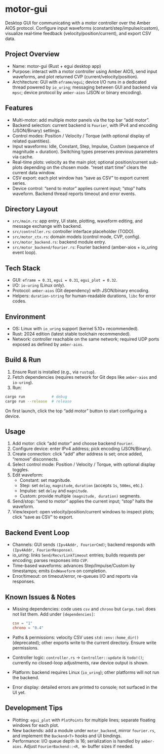 # motor-gui

Desktop GUI for communicating with a motor controller over the Amber AIOS protocol. Configure input waveforms (constant/step/impulse/custom), visualize real‑time feedback (velocity/position/current), and export CSV data.

## Project Overview

- Name: motor-gui (Rust + egui desktop app)
- Purpose: interact with a motor controller using Amber AIOS, send input waveforms, and plot returned CVP (current/velocity/position).
- Architecture: GUI with `eframe/egui`; device I/O runs in a dedicated thread powered by `io_uring`; messaging between GUI and backend via `mpsc`; device protocol by `amber-aios` (JSON or binary encoding).

## Features

- Multi-motor: add multiple motor panels via the top bar “add motor”.
- Backend selection: current backend is `Fourier`, with IPv4 and encoding (JSON/Binary) settings.
- Control modes: Position / Velocity / Torque (with optional display of related quantities).
- Input waveforms: Idle, Constant, Step, Impulse, Custom (sequence of magnitude + duration). Switching types preserves previous parameters via cache.
- Real-time plots: velocity as the main plot; optional position/current sub-plots depending on the chosen mode. “reset start time” clears the current data window.
- CSV export: each plot window has “save as CSV” to export current series.
- Device control: “send to motor” applies current input; “stop” halts waveform. Backend thread reports timeout and error events.

## Directory Layout

- `src/main.rs`: app entry, UI state, plotting, waveform editing, and message exchange with backend.
- `src/controller.rs`: controller interface placeholder (TODO).
- `src/motor_ctx.rs`: domain models (control mode, CVP, config).
- `src/motor_backend.rs`: backend module entry.
- `src/motor_backend/fourier.rs`: Fourier backend (amber-aios + io_uring event loop).

## Tech Stack

- GUI: `eframe = 0.31`, `egui = 0.31`, `egui_plot = 0.32`.
- I/O: `io-uring` (Linux only).
- Protocol: `amber-aios` (Git dependency) with JSON/binary encoding.
- Helpers: `duration-string` for human-readable durations, `libc` for error codes.

## Environment

- OS: Linux with `io_uring` support (kernel 5.10+ recommended).
- Rust: 2024 edition (latest stable toolchain recommended).
- Network: controller reachable on the same network; required UDP ports exposed as defined by `amber-aios`.

## Build & Run

1) Ensure Rust is installed (e.g., via `rustup`).
2) Fetch dependencies (requires network for Git deps like `amber-aios` and `io-uring`).
3) Run:

```bash
cargo run            # debug
cargo run --release  # release
```

On first launch, click the top “add motor” button to start configuring a device.

## Usage

1) Add motor: click “add motor” and choose backend `Fourier`.
2) Configure device: enter IPv4 address; pick encoding (JSON/Binary).
3) Create connection: click “add” after address is set; once added, “remove” disconnects.
4) Select control mode: Position / Velocity / Torque, with optional display toggles.
5) Edit waveform:
   - Constant: set magnitude.
   - Step: set `delay`, `magnitude`, `duration` (accepts `1s`, `500ms`, etc.).
   - Impulse: set `delay` and `magnitude`.
   - Custom: provide multiple `(magnitude, duration)` segments.
6) Send/stop: “send to motor” applies the current input; “stop” halts the waveform.
7) View/export: open velocity/position/current windows to inspect plots; click “save as CSV” to export.

## Backend Event Loop

- Channels: GUI sends `(Ipv4Addr, FourierCmd)`; backend responds with `(Ipv4Addr, FourierResponse)`.
- io_uring: links `Send/Recv/LinkTimeout` entries; builds requests per encoding; parses responses into `CVP`.
- Time-based waveforms: advances Step/Impulse/Custom by timestamps; emits `EndWaveform` on completion.
- Error/timeout: on timeout/error, re-queues I/O and reports via responses.

## Known Issues & Notes

- Missing dependencies: code uses `csv` and `chrono` but `Cargo.toml` does not list them. Add under `[dependencies]`:

  ```toml
  csv = "1"
  chrono = "0.4"
  ```

- Paths & permissions: velocity CSV uses `std::env::home_dir()` (deprecated); other exports write to the current directory. Ensure write permissions.
- Controller logic: `controller.rs` -> `Controller::update` is `todo!()`; currently no closed-loop adjustments, raw device output is shown.
- Platform: backend requires Linux (`io_uring`); other platforms will not run the backend.
- Error display: detailed errors are printed to console; not surfaced in the UI yet.

## Development Tips

- Plotting: `egui_plot` with `PlotPoints` for multiple lines; separate floating windows for each plot.
- New backends: add a module under `motor_backend`, mirror `fourier.rs`, and implement the `Backend<T>` hooks and UI bindings.
- Performance: I/O queue depth is 16; serialization is handled by `amber-aios`. Adjust `FourierBackend::<R, W>` buffer sizes if needed.
